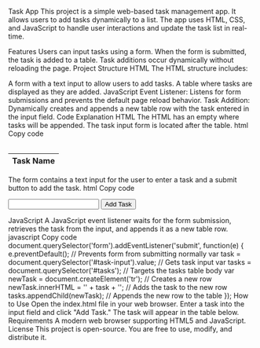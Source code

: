 Task App
This project is a simple web-based task management app. It allows users to add tasks dynamically to a list. The app uses HTML, CSS, and JavaScript to handle user interactions and update the task list in real-time.

Features
Users can input tasks using a form.
When the form is submitted, the task is added to a table.
Task additions occur dynamically without reloading the page.
Project Structure
HTML
The HTML structure includes:

A form with a text input to allow users to add tasks.
A table where tasks are displayed as they are added.
JavaScript
Event Listener: Listens for form submissions and prevents the default page reload behavior.
Task Addition: Dynamically creates and appends a new table row with the task entered in the input field.
Code Explanation
HTML
The HTML <table> has an empty <tbody> where tasks will be appended. The task input form is located after the table.
html
Copy code
<table>
  <thead>
    <tr>
      <th>Task Name</th>
    </tr>
  </thead>
  <tbody id="tasks">
  </tbody>
</table>
The form contains a text input for the user to enter a task and a submit button to add the task.
html
Copy code
<form>
  <input type="text" name="task" id="task-input">
  <button type="submit">Add Task</button>
</form>
JavaScript
A JavaScript event listener waits for the form submission, retrieves the task from the input, and appends it as a new table row.
javascript
Copy code
document.querySelector('form').addEventListener('submit', function(e) {
  e.preventDefault();  // Prevents form from submitting normally
  var task = document.querySelector('#task-input').value;  // Gets task input
  var tasks = document.querySelector('#tasks');  // Targets the tasks table body
  var newTask = document.createElement('tr');  // Creates a new row
  newTask.innerHTML = '<td>' + task + '</td>';  // Adds the task to the new row
  tasks.appendChild(newTask);  // Appends the new row to the table
});
How to Use
Open the index.html file in your web browser.
Enter a task into the input field and click "Add Task."
The task will appear in the table below.
Requirements
A modern web browser supporting HTML5 and JavaScript.
License
This project is open-source. You are free to use, modify, and distribute it.
